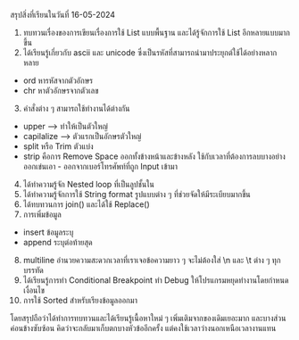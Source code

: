 สรุปสิ่งที่เรียนในวันที่ 16-05-2024

1. ทบทวนเรื่องของการเขียนเรื่องการใช้ List แบบพื้นฐาน และได้รู้จักการใช้ List อีกหลายแบบมากขึ้น
2. ได้เรียนรู้เกี่ยวกับ ascii และ unicode ซึ่งเป็นรหัสที่สามารถนำมาประยุกต์ใช้ได้อย่างหลากหลาย 
- ord หารหัสจากตัวอักษร 
- chr หาตัวอักษรจากตัวเลข
3. คำสั่งต่าง ๆ สามารถใช้ทำงานได้ต่างกัน
- upper --> ทำให้เป็นตัวใหญ่ 
- capilalize --> ตัวแรกเป็นอักษรตัวใหญ่
- split หรือ Trim ตัวแบ่ง
- strip คือการ Remove Space ออกทั้งข้างหน้าและข้างหลัง
ใช้กับเวลาที่ต้องการลบบางอย่างออกเข่นเอา - ออกจากเบอร์โทรศัพท์ที่ถูก Input เข้ามา 
4. ได้ทำความรู้จัก Nested loop ที่เป็นลูปชั้นใน 
5. ได้ทำความรู้จักการใช้ String format รูปแบบต่าง ๆ ที่ช่วยจัดให้มีระเบียบมากขึ้น
6. ได้ทบทวนการ join() และได้ใช้ Replace()
7. การเพิ่มข้อมูล 
- insert ข้อมูลระบุ 
- append ระบุต่อท้ายสุด
8. multiline อำนวยความสะดวกเวลาที่เราเจอข้อความยาว ๆ จะไม่ต้องใส่ \n และ \t ต่าง ๆ ทุกบรรทัด
9. ได้เรียนรู้การทำ Conditional Breakpoint ทำ Debug ให้โปรแกรมหยุดทำงานโดยกำหนดเงื่อนไข 
10. การใช้ Sorted สำหรับเรียงข้อมูลออกมา 

โดยสรุปถือว่าได้ทำการทบทวนและได้เรียนรู้เนื้อหาใหม่ ๆ เพิ่มเติมจากของเดิมเยอะมาก และบางส่วนค่อนข้างซับซ้อน คิดว่าจะกลับมาเก็บตกบางหัวข้ออีกครั้ง แต่คงใช้เวลาว่างนอกเหนือเวลางานแทน
